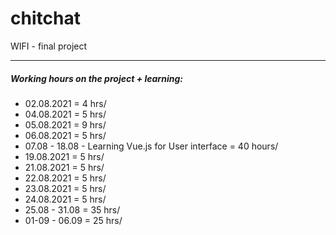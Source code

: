 # chitchat

WIFI - final project<br/>
<hr/>
<h5>Working hours on the project + learning:</h5>
<ul>
<li>02.08.2021 = 4 hrs/ </li>  
<li>04.08.2021 = 5 hrs/ </li>  
<li>05.08.2021 = 9 hrs/ </li>  
<li>06.08.2021 = 5 hrs/ </li>  
<li>07.08 - 18.08  - Learning Vue.js for User interface = 40 hours/ </li>  
<li>19.08.2021 =  5 hrs/ </li>  
<li>21.08.2021 = 5 hrs/ </li>  
<li>22.08.2021 = 5 hrs/ </li>  
<li>23.08.2021 = 5 hrs/  </li> 
<li>24.08.2021 = 5 hrs/ </li>  
<li>25.08 - 31.08 = 35 hrs/</li>    
<li>01-09 - 06.09 = 25 hrs/ </li>   
</ul>